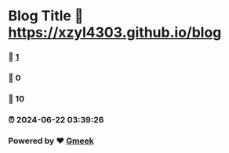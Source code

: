 # Blog Title :link: https://xzyl4303.github.io/blog 
### :page_facing_up: [1](https://xzyl4303.github.io/blog/tag.html) 
### :speech_balloon: 0 
### :hibiscus: 10 
### :alarm_clock: 2024-06-22 03:39:26 
### Powered by :heart: [Gmeek](https://github.com/Meekdai/Gmeek)
